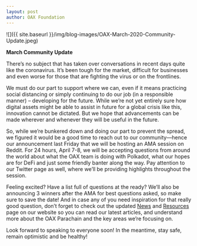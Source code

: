 ```yaml
---
layout: post
author: OAX Foundation
---
```


![]({{ site.baseurl }}/img/blog-images/OAX-March-2020-Community-Update.jpeg)

<b>March Community Update</b>

There’s no subject that has taken over conversations in recent days quite like the coronavirus. It’s been tough for the market, difficult for businesses and even worse for those that are fighting the virus or on the frontlines. 

We must do our part to support where we can, even if it means practicing social distancing or simply continuing to do our job (in a responsible manner) – developing for the future. While we’re not yet entirely sure how digital assets might be able to assist in future for a global crisis like this, innovation cannot be dictated. But we hope that advancements can be made wherever and whenever they will be useful in the future.

So, while we’re bunkered down and doing our part to prevent the spread, we figured it would be a good time to reach out to our community—hence our announcement last Friday that we will be hosting an AMA session on Reddit. For 24 hours, April 7-8, we will be accepting questions from around the world about what the OAX team is doing with Polkadot, what our hopes are for DeFi and just some friendly banter along the way. Pay attention to our Twitter page as well, where we’ll be providing highlights throughout the session. 

Feeling excited? Have a list full of questions at the ready? We’ll also be announcing 3 winners after the AMA for best questions asked, so make sure to save the date! And in case any of you need inspiration for that really good question, don’t forget to check out the updated <a href="https://www.oax.org/blog/">News</a> and <a href="https://www.oax.org/resources/">Resources</a> page on our website so you can read our latest articles, and understand more about the OAX Parachain and the key areas we’re focusing on.

Look forward to speaking to everyone soon! In the meantime, stay safe, remain optimistic and be healthy!

